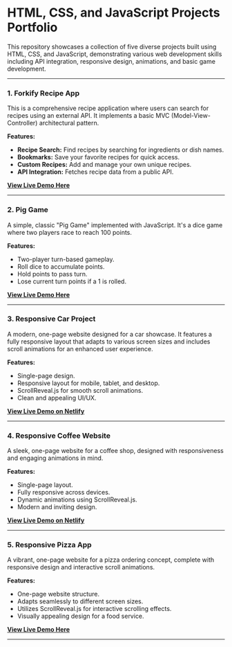 # HTML, CSS, and JavaScript Projects Portfolio

This repository showcases a collection of five diverse projects built using HTML, CSS, and JavaScript, demonstrating various web development skills including API integration, responsive design, animations, and basic game development.

---

### 1. Forkify Recipe App

This is a comprehensive recipe application where users can search for recipes using an external API. It implements a basic MVC (Model-View-Controller) architectural pattern.

**Features:**
* **Recipe Search:** Find recipes by searching for ingredients or dish names.
* **Bookmarks:** Save your favorite recipes for quick access.
* **Custom Recipes:** Add and manage your own unique recipes.
* **API Integration:** Fetches recipe data from a public API.

**[View Live Demo Here](https://forkify-tasty-recipe.netlify.app/)**

---

### 2. Pig Game

A simple, classic "Pig Game" implemented with JavaScript. It's a dice game where two players race to reach 100 points.

**Features:**
* Two-player turn-based gameplay.
* Roll dice to accumulate points.
* Hold points to pass turn.
* Lose current turn points if a 1 is rolled.

**[View Live Demo Here](https://pig-game-design.netlify.app/)**

---

### 3. Responsive Car Project

A modern, one-page website designed for a car showcase. It features a fully responsive layout that adapts to various screen sizes and includes scroll animations for an enhanced user experience.

**Features:**
* Single-page design.
* Responsive layout for mobile, tablet, and desktop.
* ScrollReveal.js for smooth scroll animations.
* Clean and appealing UI/UX.

**[View Live Demo on Netlify](https://responsive-ignistorm-car-website.netlify.app/)**

---

### 4. Responsive Coffee Website

A sleek, one-page website for a coffee shop, designed with responsiveness and engaging animations in mind.

**Features:**
* Single-page layout.
* Fully responsive across devices.
* Dynamic animations using ScrollReveal.js.
* Modern and inviting design.

**[View Live Demo on Netlify](https://starcoffee-responsive-website.netlify.app/)**

---

### 5. Responsive Pizza App

A vibrant, one-page website for a pizza ordering concept, complete with responsive design and interactive scroll animations.

**Features:**
* One-page website structure.
* Adapts seamlessly to different screen sizes.
* Utilizes ScrollReveal.js for interactive scrolling effects.
* Visually appealing design for a food service.

**[View Live Demo Here](https://responsive-pizza-webpage.netlify.app/)**

---
